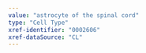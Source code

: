 ```yaml
---
value: "astrocyte of the spinal cord"
type: "Cell Type"
xref-identifier: "0002606"
xref-dataSource: "CL"
---
```

